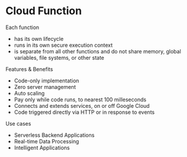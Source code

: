 # Cloud Function

Each function
- has its own lifecycle 
- runs in its own secure execution context
- is separate from all other functions and do not share memory, global variables, file systems, or other state

Features & Benefits
- Code-only implementation
- Zero server management
- Auto scaling
- Pay only while code runs, to nearest 100 milleseconds
- Connects and extends services, on or off Google Cloud
- Code triggered directly via HTTP or in response to events

Use cases
- Serverless Backend Applications
- Real-time Data Processing
- Intelligent Applications